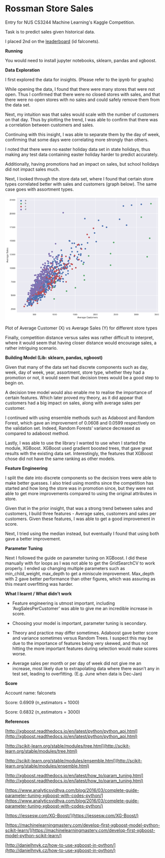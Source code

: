 # Rossman Store Sales

Entry for NUS CS3244 Machine Learning's Kaggle Competition. 

Task is to predict sales given historical data.

I placed 2nd on the [leaderboard](https://www.kaggle.com/c/cs3244-rossmann-store-sales/leaderboard) (id falconets).

**Running**

You would need to install jupyter notebooks, sklearn, pandas and xgboost.

**Data Exploration**

I first explored the data for insights. (Please refer to the ipynb for graphs)

While opening the data, I found that there were many stores that were not open. Thus I confirmed that there were no closed stores with sales, and that there were no open stores with no sales and could safely remove them from the data set. 

Next, my intuition was that sales would scale with the number of customers on that day. Thus by plotting the trend, I was able to confirm that there was a correlation between customers and sales.

Continuing with this insight, I was able to separate them by the day of week, confirming that some days were correlating more strongly than others.

I noted that there were no easter holiday data set in state holidays, thus making any test data containing easter holiday harder to predict accurately.

Additionally, having promotions had an impact on sales, but school holidays did not impact sales much.

Next, I looked through the store data set, where I found that certain store types correlated better with sales and customers (graph below). The same case goes with assortment types.

![plot of average customers vs average sales](assets/image_0.png)

Plot of Average Customer (X) vs Average Sales (Y) for different store types

Finally, competition distance versus sales was rather difficult to interpret, where it would seem that having closer distance would encourage sales, a rather intriguing scenario.

**Building Model (Lib: sklearn, pandas, xgboost)**

Given that many of the data set had discrete components such as day, week, day of week, year, assortment, store type, whether they had a promotion or not, it would seem that decision trees would be a good step to begin on.

A decision tree model would also enable me to realise the importance of certain features.  Which later proved my theory, as it did appear that customers had a big impact on sales, along with average sales per customer.

I continued with using ensemble methods such as Adaboost and Random Forest, which gave an improvement of 0.0608 and 0.0599 respectively on the validation set. Indeed, Random Forests’ variance decreased as compared to adaboost method.

Lastly, I was able to use the library I wanted to use when I started the module, XGBoost. XGBoost used gradient boosted trees, that gave great results with the existing data set. Interestingly, the features that XGBoost chose did not have the same ranking as other models.

**Feature Engineering**

I split the date into discrete components so the decision trees were able to make better guesses. I also tried using months since the competition has started and how long the store was in promotion since, but they were not able to get more improvements compared to using the original attributes in store.

Given that in the prior insight, that was a strong trend between sales and customers, I build three features - Average sales, customers and sales per customers. Given these features, I was able to get a good improvement in score.

Next, I tried using the median instead, but eventually I found that using both gave a better improvement.

**Parameter Tuning**

Next I followed the guide on parameter tuning on XGBoost. I did these manually with for loops as I was not able to get the GridSearchCV to work properly. I ended up changing multiple parameters such as min_child_weight, max_depth to get a miniscule improvement. Max_depth with 2 gave better performance than other figures, which was assuring as this meant overfitting was harder.

**What I learnt / What didn’t work**

* Feature engineering is utmost important, including ‘AvgSalesPerCustomer’ was able to give me an incredible increase in score. 

* Choosing your model is important, parameter tuning is secondary.

* Theory and practice may differ sometimes. Adaboost gave better score and variance sometimes versus Random Trees. I suspect this may be due to the importance of features being very skewed, and thus not hitting the more important features during selection would make scores worse.

* Average sales per month or per day of week did not give me an increase, most likely due to extrapolating data where there wasn’t any in test set, leading to overfitting. (E.g. June when data is Dec-Jan)

**Score**

Account name: falconets

Score: 0.6909 (n_estimators = 1000)

Score: 0.6832 (n_estimators = 3000)

**References**

[http://xgboost.readthedocs.io/en/latest/python/python_api.html](http://xgboost.readthedocs.io/en/latest/python/python_api.html)

[http://scikit-learn.org/stable/modules/tree.html](http://scikit-learn.org/stable/modules/tree.html)

[http://scikit-learn.org/stable/modules/ensemble.html](http://scikit-learn.org/stable/modules/ensemble.html)

[http://xgboost.readthedocs.io/en/latest/how_to/param_tuning.html](http://xgboost.readthedocs.io/en/latest/how_to/param_tuning.html)

[https://www.analyticsvidhya.com/blog/2016/03/complete-guide-parameter-tuning-xgboost-with-codes-python/](https://www.analyticsvidhya.com/blog/2016/03/complete-guide-parameter-tuning-xgboost-with-codes-python/)

[https://jessesw.com/XG-Boost/](https://jessesw.com/XG-Boost/)

[https://machinelearningmastery.com/develop-first-xgboost-model-python-scikit-learn/](https://machinelearningmastery.com/develop-first-xgboost-model-python-scikit-learn/)

[http://danielhnyk.cz/how-to-use-xgboost-in-python/](http://danielhnyk.cz/how-to-use-xgboost-in-python/)

